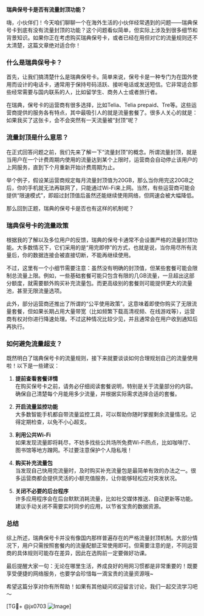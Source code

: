 **瑞典保号卡是否有流量封顶功能？**

嗨，小伙伴们！今天咱们聊聊一个在海外生活的小伙伴经常遇到的问题——瑞典保号卡到底有没有流量封顶的功能？这个问题看似简单，但实际上涉及到很多细节和背景知识。如果你正在考虑购买瑞典保号卡，或者已经在用但对它的流量规则还不太清楚，这篇文章绝对适合你！

### 什么是瑞典保号卡？

首先，让我们搞清楚什么是瑞典保号卡。简单来说，保号卡是一种专门为在国外使用而设计的电话卡，通常用于保持号码活跃、接听电话或发送短信。它非常适合那些经常需要与国内联系的人，比如留学生、商务人士或者旅行者。

在瑞典，保号卡的运营商有很多选择，比如Telia、Telia prepaid、Tre等。这些运营商提供的服务各有特点，其中最吸引人的就是流量套餐了。很多人关心的就是：如果我买了这张卡，会不会突然有一天流量被“封顶”呢？

### 流量封顶是什么意思？

在正式回答问题之前，我们先来了解一下“流量封顶”的概念。所谓流量封顶，就是当用户在一个计费周期内使用的流量达到某个上限时，运营商会自动停止该用户的上网服务，直到下个月重新开始计费周期为止。

举个例子，假设某运营商规定每月流量封顶值为20GB，那么当你用完这20GB之后，你的手机就无法再联网了，只能通过Wi-Fi来上网。当然，有些运营商可能会提供“限速模式”，即超过封顶值后虽然还能继续使用网络，但网速会被大幅降低。

那么回到正题，瑞典的保号卡是否也有这样的机制呢？

### 瑞典保号卡的流量政策

根据我的了解以及多位用户的反馈，瑞典的保号卡通常不会设置严格的流量封顶功能。大多数情况下，它们采用的是“用完即停”的方式，也就是说，当你用尽所有流量后，你的数据连接会被直接切断，不能再继续使用。

不过，这里有一个小细节需要注意：虽然没有明确的封顶值，但某些套餐可能会限制总流量上限。例如，一些基础套餐可能只包含有限的几GB流量，一旦超出这部分额度，就需要额外购买补充流量包。而更高级别的套餐则可能提供更大的流量池，甚至无限流量选项。

此外，部分运营商还推出了所谓的“公平使用政策”。这意味着即使你购买了无限流量套餐，但如果长期占用大量带宽（比如频繁下载高清视频、在线游戏等），运营商有权对你进行降速处理。不过这种情况比较少见，并且通常会在用户收到通知后再执行。

### 如何避免流量超支？

既然明白了瑞典保号卡的流量规则，接下来就要谈谈如何合理规划自己的流量使用啦！以下是一些建议：

1. **提前查看套餐详情**  
   在购买保号卡之前，请务必仔细阅读套餐说明，特别是关于流量部分的内容。确保自己清楚每个月能用多少流量，并根据实际需求选择合适的套餐。

2. **开启流量监控功能**  
   大多数智能手机都自带流量监控工具，可以帮助你随时掌握剩余流量情况。记得定期检查，以免不小心超支。

3. **利用公共Wi-Fi**  
   如果发现流量即将耗尽，不妨多找些公共场所免费Wi-Fi热点，比如咖啡厅、图书馆等地方蹭网。不过要注意保护个人隐私哦！

4. **购买补充流量包**  
   当发现自己快用完流量时，及时购买补充流量包是最简单有效的办法之一。很多运营商都会提供灵活的小额充值服务，让你能够轻松应对突发状况。

5. **关闭不必要的后台程序**  
   许多应用程序会在后台默默消耗流量，比如社交媒体推送、自动更新等功能。建议手动关闭不需要实时同步的应用，以节省宝贵的数据资源。

### 总结

综上所述，瑞典保号卡并没有像国内那样普遍存在的严格流量封顶机制。大部分情况下，用户只需按照套餐内的流量配额正常使用即可。但需要注意的是，不同运营商的具体规则可能存在差异，因此在选购前一定要做好功课。

最后提醒大家一句：无论在哪里生活，养成良好的用网习惯都是非常重要的！既要享受便捷的网络服务，也要学会珍惜每一滴宝贵的流量资源哦~

希望这篇分享对你有所帮助！如果有其他疑问欢迎留言讨论，我们一起交流学习吧～

[TG💪+ @jx0703 ![Image](https://github.com/user-attachments/assets/dbca1d08-cadb-493c-b0ec-ad6f7a83f270)]